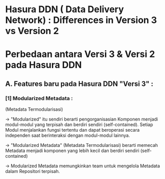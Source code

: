 # Hasura DDN ( Data Delivery Network) : Differences in Version 3 vs Version 2
# Perbedaan antara Versi 3 & Versi 2 pada Hasura DDN

## A. Features baru pada Hasura DDN "Versi 3" : 

### [1] Modularized Metadata : 
(Metadata Termodularisasi)

-> "Modularized" itu sendiri berarti pengorganisasian Komponen menjadi modul-modul yang terpisah dan berdiri sendiri (self-contained).
Setiap Modul menjalankan fungsi tertentu dan dapat beroperasi secara independen saat berinteraksi dengan modul-modul lainnya.

-> "Modularized Metadata" (Metadata Termodularisasi) berarti memecah Metadata menjadi komponen yang lebih kecil dan berdiri sendiri (self-contained)

-> Modularized Metadata memungkinkan team untuk mengelola Metadata dalam Repositori terpisah.


